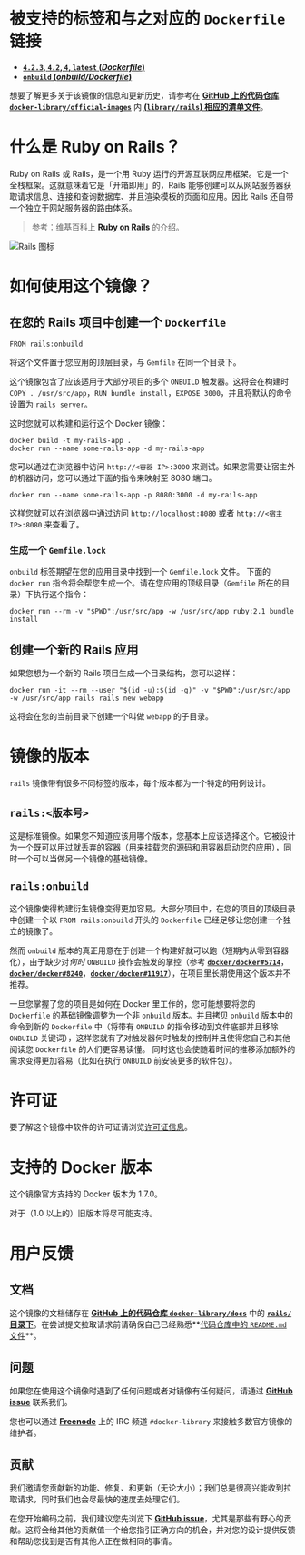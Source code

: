 # 被支持的标签和与之对应的 `Dockerfile` 链接

* **[`4.2.3`, `4.2`, `4`, `latest` (*Dockerfile*)](https://github.com/docker-library/rails/blob/e3a9c6f610e9d1e428cecfae02feddcd1e22b36c/Dockerfile)**
* **[`onbuild` (*onbuild/Dockerfile*)](https://github.com/docker-library/rails/blob/9fb5d2b7e0f2e7029855028e07e86ab7ec54abaa/onbuild/Dockerfile)**

想要了解更多关于该镜像的信息和更新历史，请参考在 **[GitHub 上的代码仓库 `docker-library/official-images`](https://github.com/docker-library/official-images)** 内 **[(`library/rails`) 相应的清单文件](https://github.com/docker-library/official-images/blob/master/library/rails)**。

# 什么是 Ruby on Rails？

Ruby on Rails 或 Rails，是一个用 Ruby 运行的开源互联网应用框架。它是一个全栈框架。这就意味着它是「开箱即用」的，Rails 能够创建可以从网站服务器获取请求信息、连接和查询数据库、并且渲染模板的页面和应用。因此 Rails 还自带一个独立于网站服务器的路由体系。

> 参考：维基百科上 **[Ruby on Rails](https://en.wikipedia.org/wiki/Ruby_on_Rails)** 的介绍。

![Rails 图标](https://raw.githubusercontent.com/docker-library/docs/master/rails/logo.png)

# 如何使用这个镜像？

## 在您的 Rails 项目中创建一个 `Dockerfile`

```
FROM rails:onbuild
```

将这个文件置于您应用的顶层目录，与 `Gemfile` 在同一个目录下。

这个镜像包含了应该适用于大部分项目的多个 `ONBUILD` 触发器。这将会在构建时 `COPY . /usr/src/app`，`RUN bundle install`，`EXPOSE 3000`，并且将默认的命令设置为 `rails server`。

这时您就可以构建和运行这个 Docker 镜像：

```
docker build -t my-rails-app .
docker run --name some-rails-app -d my-rails-app
```

您可以通过在浏览器中访问 `http://<容器 IP>:3000` 来测试。如果您需要让宿主外的机器访问，您可以通过下面的指令来映射至 8080 端口。

```
docker run --name some-rails-app -p 8080:3000 -d my-rails-app
```

这样您就可以在浏览器中通过访问 `http://localhost:8080` 或者 `http://<宿主 IP>:8080` 来查看了。

### 生成一个 `Gemfile.lock`

`onbuild` 标签期望在您的应用目录中找到一个 `Gemfile.lock` 文件。 下面的 `docker run` 指令将会帮您生成一个。请在您应用的顶级目录（`Gemfile` 所在的目录）下执行这个指令：

```
docker run --rm -v "$PWD":/usr/src/app -w /usr/src/app ruby:2.1 bundle install
```

## 创建一个新的 Rails 应用

如果您想为一个新的 Rails 项目生成一个目录结构，您可以这样：

```
docker run -it --rm --user "$(id -u):$(id -g)" -v "$PWD":/usr/src/app -w /usr/src/app rails rails new webapp
```

这将会在您的当前目录下创建一个叫做 `webapp` 的子目录。

# 镜像的版本

`rails` 镜像带有很多不同标签的版本，每个版本都为一个特定的用例设计。

## `rails:<版本号>`

这是标准镜像。如果您不知道应该用哪个版本，您基本上应该选择这个。它被设计为一个既可以用过就丢弃的容器（用来挂载您的源码和用容器启动您的应用），同时一个可以当做另一个镜像的基础镜像。

## `rails:onbuild`

这个镜像使得构建衍生镜像变得更加容易。大部分项目中，在您的项目的顶级目录中创建一个以 `FROM rails:onbuild` 开头的 `Dockerfile` 已经足够让您创建一个独立的镜像了。

然而 `onbuild` 版本的真正用意在于创建一个构建好就可以跑（短期内从零到容器化），由于缺少对*何时* `ONBUILD` 操作会触发的掌控（参考 **[`docker/docker#5714`](https://github.com/docker/docker/issues/5714)**，**[`docker/docker#8240`](https://github.com/docker/docker/issues/8240)**，**[`docker/docker#11917`](https://github.com/docker/docker/issues/11917)**），在项目里长期使用这个版本并不推荐。

一旦您掌握了您的项目是如何在 Docker 里工作的，您可能想要将您的 `Dockerfile` 的基础镜像调整为一个非 `onbuild` 版本。并且拷贝 `onbuild` 版本中的命令到新的 `Dockerfile` 中（将带有 `ONBUILD` 的指令移动到文件底部并且移除 `ONBUILD` 关键词），这样您就有了对触发器何时触发的控制并且使得您自己和其他阅读您 `Dockerfile` 的人们更容易读懂。
同时这也会使随着时间的推移添加额外的需求变得更加容易（比如在执行 `ONBUILD` 前安装更多的软件包）。

# 许可证

要了解这个镜像中软件的许可证请浏览[许可证信息](https://github.com/rails/rails#license)。

# 支持的 Docker 版本

这个镜像官方支持的 Docker 版本为 1.7.0。

对于（1.0 以上的）旧版本将尽可能支持。

# 用户反馈

## 文档

这个镜像的文档储存在 **[GitHub 上的代码仓库 `docker-library/docs`](https://github.com/docker-library/docs)** 中的 **[`rails/` 目录下](https://github.com/docker-library/docs/tree/master/rails)**。在尝试提交拉取请求前请确保自己已经熟悉**[代码仓库中的 `README.md` 文件](https://github.com/docker-library/docs/blob/master/README.md)**。

## 问题

如果您在使用这个镜像时遇到了任何问题或者对镜像有任何疑问，请通过 **[GitHub issue](https://github.com/docker-library/rails/issues)** 联系我们。

您也可以通过 **[Freenode](https://freenode.net)** 上的 IRC 频道 `#docker-library` 来接触多数官方镜像的维护者。

## 贡献

我们邀请您贡献新的功能、修复、和更新（无论大小）；我们总是很高兴能收到拉取请求，同时我们也会尽最快的速度去处理它们。

在您开始编码之前，我们建议您先浏览下 **[GitHub issue](https://github.com/docker-library/rails/issues)**，尤其是那些有野心的贡献。这将会给其他的贡献值一个给您指引正确方向的机会，并对您的设计提供反馈和帮助您找到是否有其他人正在做相同的事情。
